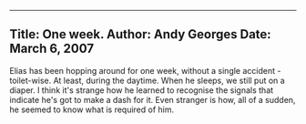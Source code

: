 -----
Title:  One week.
Author: Andy Georges
Date: March 6, 2007
-----







Elias has been hopping around for one week, without a single accident -
toilet-wise. At least, during the daytime. When he sleeps, we still put
on a diaper. I think it's strange how he learned to recognise the
signals that indicate he's got to make a dash for it. Even stranger is
how, all of a sudden, he seemed to know what is required of him.




